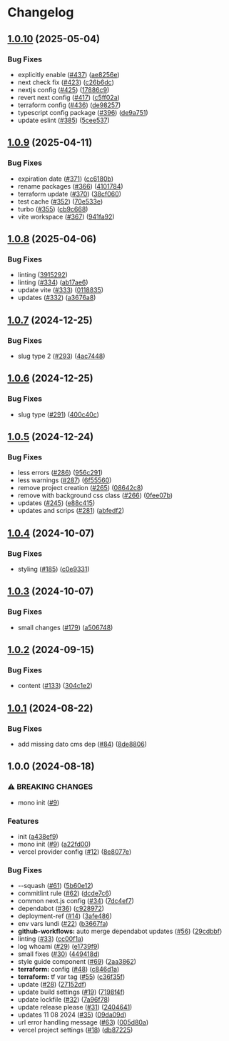 # Changelog

## [1.0.10](https://github.com/thijsvandiessen/mono/compare/v1.0.9...v1.0.10) (2025-05-04)


### Bug Fixes

* explicitly enable ([#437](https://github.com/thijsvandiessen/mono/issues/437)) ([ae8256e](https://github.com/thijsvandiessen/mono/commit/ae8256efb38289281b4a64d35a7e6eac66bd5893))
* next check fix ([#423](https://github.com/thijsvandiessen/mono/issues/423)) ([c26b6dc](https://github.com/thijsvandiessen/mono/commit/c26b6dca5ef5bc963ac66486e68cff7a62ab45f9))
* nextjs config ([#425](https://github.com/thijsvandiessen/mono/issues/425)) ([17886c9](https://github.com/thijsvandiessen/mono/commit/17886c91caac01eb97a7e9e24600be444fc0b63b))
* revert next config ([#417](https://github.com/thijsvandiessen/mono/issues/417)) ([c5ff02a](https://github.com/thijsvandiessen/mono/commit/c5ff02ad171a1a0c76abcfc067eae409e11e9ee7))
* terraform config ([#436](https://github.com/thijsvandiessen/mono/issues/436)) ([de98257](https://github.com/thijsvandiessen/mono/commit/de98257448c69ff9b3a418cb8613f2e61e72e66b))
* typescript config package ([#396](https://github.com/thijsvandiessen/mono/issues/396)) ([de9a751](https://github.com/thijsvandiessen/mono/commit/de9a751e20ff8a9311e247c5828269f9286c8ee1))
* update eslint ([#385](https://github.com/thijsvandiessen/mono/issues/385)) ([5cee537](https://github.com/thijsvandiessen/mono/commit/5cee53774c3c2d7783d8d7d1eb630c5e9868d4a7))

## [1.0.9](https://github.com/thijsvandiessen/mono/compare/v1.0.8...v1.0.9) (2025-04-11)


### Bug Fixes

* expiration date ([#371](https://github.com/thijsvandiessen/mono/issues/371)) ([cc6180b](https://github.com/thijsvandiessen/mono/commit/cc6180b0d7122be4c5197d790ee9a7281be35111))
* rename packages ([#366](https://github.com/thijsvandiessen/mono/issues/366)) ([4101784](https://github.com/thijsvandiessen/mono/commit/410178459dddd6c708b819cb7b2a1e4e36931242))
* terraform update ([#370](https://github.com/thijsvandiessen/mono/issues/370)) ([38cf060](https://github.com/thijsvandiessen/mono/commit/38cf06011c218b0df35ed991d6792eecabba8bae))
* test cache ([#352](https://github.com/thijsvandiessen/mono/issues/352)) ([70e533e](https://github.com/thijsvandiessen/mono/commit/70e533ef04be2c3bfa6e2ec5615afe9c29406598))
* turbo ([#355](https://github.com/thijsvandiessen/mono/issues/355)) ([cb9c668](https://github.com/thijsvandiessen/mono/commit/cb9c668095f078e4871d4a2d740bd3345c287801))
* vite workspace ([#367](https://github.com/thijsvandiessen/mono/issues/367)) ([941fa92](https://github.com/thijsvandiessen/mono/commit/941fa9258be7d8eea6778ba047f3e9cb4b28e764))

## [1.0.8](https://github.com/thijsvandiessen/mono/compare/v1.0.7...v1.0.8) (2025-04-06)


### Bug Fixes

* linting ([3915292](https://github.com/thijsvandiessen/mono/commit/39152921b9ae8874e57d6bc1eff642df0b1dcdc4))
* linting ([#334](https://github.com/thijsvandiessen/mono/issues/334)) ([ab17ae6](https://github.com/thijsvandiessen/mono/commit/ab17ae6540217268dfb7cd70580a87fe991baf67))
* update vite ([#333](https://github.com/thijsvandiessen/mono/issues/333)) ([0118835](https://github.com/thijsvandiessen/mono/commit/01188355de13a23961c22a9efce0c6199e67c759))
* updates ([#332](https://github.com/thijsvandiessen/mono/issues/332)) ([a3676a8](https://github.com/thijsvandiessen/mono/commit/a3676a8afae1743c4f9c84b05f2f930282e1fbd3))

## [1.0.7](https://github.com/thijsvandiessen/mono/compare/v1.0.6...v1.0.7) (2024-12-25)


### Bug Fixes

* slug type 2 ([#293](https://github.com/thijsvandiessen/mono/issues/293)) ([4ac7448](https://github.com/thijsvandiessen/mono/commit/4ac74485d4d46f627bc3f0d178ab1fdc6d64d7c1))

## [1.0.6](https://github.com/thijsvandiessen/mono/compare/v1.0.5...v1.0.6) (2024-12-25)


### Bug Fixes

* slug type ([#291](https://github.com/thijsvandiessen/mono/issues/291)) ([400c40c](https://github.com/thijsvandiessen/mono/commit/400c40c76c2e767e813c0d3b9ffc1c787d7aa9b6))

## [1.0.5](https://github.com/thijsvandiessen/mono/compare/v1.0.4...v1.0.5) (2024-12-24)


### Bug Fixes

* less errors ([#286](https://github.com/thijsvandiessen/mono/issues/286)) ([956c291](https://github.com/thijsvandiessen/mono/commit/956c291933334122e0217be5fb412e356374e00a))
* less warnings ([#287](https://github.com/thijsvandiessen/mono/issues/287)) ([6f55560](https://github.com/thijsvandiessen/mono/commit/6f555604aee90a7769f81d436d5de4c928e5edb1))
* remove project creation ([#265](https://github.com/thijsvandiessen/mono/issues/265)) ([08642c8](https://github.com/thijsvandiessen/mono/commit/08642c8020dae81857dac0fcd4a43f345a3a0ced))
* remove with background css class ([#266](https://github.com/thijsvandiessen/mono/issues/266)) ([0fee07b](https://github.com/thijsvandiessen/mono/commit/0fee07b099d4aa1a1008397db74cdda19e8ebd72))
* updates ([#245](https://github.com/thijsvandiessen/mono/issues/245)) ([e88c415](https://github.com/thijsvandiessen/mono/commit/e88c4159e7c00baf7a55b8554eef477dd8b5a3d7))
* updates and scrips ([#281](https://github.com/thijsvandiessen/mono/issues/281)) ([abfedf2](https://github.com/thijsvandiessen/mono/commit/abfedf20dae977d5023c5f8b7d6f18422db5077b))

## [1.0.4](https://github.com/thijsvandiessen/mono/compare/v1.0.3...v1.0.4) (2024-10-07)


### Bug Fixes

* styling ([#185](https://github.com/thijsvandiessen/mono/issues/185)) ([c0e9331](https://github.com/thijsvandiessen/mono/commit/c0e9331f48771e6b86ee5be7ecd55bcb8ae3b0c6))

## [1.0.3](https://github.com/thijsvandiessen/mono/compare/v1.0.2...v1.0.3) (2024-10-07)


### Bug Fixes

* small changes ([#179](https://github.com/thijsvandiessen/mono/issues/179)) ([a506748](https://github.com/thijsvandiessen/mono/commit/a5067484b220fc0335936c9c91c7e855a9c26525))

## [1.0.2](https://github.com/thijsvandiessen/mono/compare/v1.0.1...v1.0.2) (2024-09-15)


### Bug Fixes

* content ([#133](https://github.com/thijsvandiessen/mono/issues/133)) ([304c1e2](https://github.com/thijsvandiessen/mono/commit/304c1e2e2f10e283c5d236b838dbb6caec727a03))

## [1.0.1](https://github.com/thijsvandiessen/mono/compare/v1.0.0...v1.0.1) (2024-08-22)


### Bug Fixes

* add missing dato cms dep ([#84](https://github.com/thijsvandiessen/mono/issues/84)) ([8de8806](https://github.com/thijsvandiessen/mono/commit/8de88067573abd9f19a31754bddcb9215544bcd8))

## 1.0.0 (2024-08-18)


### ⚠ BREAKING CHANGES

* mono init ([#9](https://github.com/thijsvandiessen/mono/issues/9))

### Features

* init ([a438ef9](https://github.com/thijsvandiessen/mono/commit/a438ef9318e4b3c0560907e020494294720666a2))
* mono init ([#9](https://github.com/thijsvandiessen/mono/issues/9)) ([a22fd00](https://github.com/thijsvandiessen/mono/commit/a22fd00b8dd6dc5e802ec76bee211917eecec7b2))
* vercel provider config ([#12](https://github.com/thijsvandiessen/mono/issues/12)) ([8e8077e](https://github.com/thijsvandiessen/mono/commit/8e8077ec54ab658b5af01210ad3345eafed3d837))


### Bug Fixes

* --squash ([#61](https://github.com/thijsvandiessen/mono/issues/61)) ([5b60e12](https://github.com/thijsvandiessen/mono/commit/5b60e1270f6c8597dee96f12d4d1caf36e80b6b6))
* commitlint rule ([#62](https://github.com/thijsvandiessen/mono/issues/62)) ([dcde7c6](https://github.com/thijsvandiessen/mono/commit/dcde7c6f2e53af538e223d06de97979b347abac1))
* common next.js config ([#34](https://github.com/thijsvandiessen/mono/issues/34)) ([7dc4ef7](https://github.com/thijsvandiessen/mono/commit/7dc4ef7e4e445c11e613f41faf23baf295a6a571))
* dependabot ([#36](https://github.com/thijsvandiessen/mono/issues/36)) ([c928972](https://github.com/thijsvandiessen/mono/commit/c92897298ab059a4dfe2f2c727e811bd9fb919d7))
* deployment-ref ([#14](https://github.com/thijsvandiessen/mono/issues/14)) ([3afe486](https://github.com/thijsvandiessen/mono/commit/3afe486c2180c9fe7fce590695c15906fd19149c))
* env vars lundi ([#22](https://github.com/thijsvandiessen/mono/issues/22)) ([b3667fa](https://github.com/thijsvandiessen/mono/commit/b3667fa4abfc0c2d17695b038e6af04af64948d5))
* **github-workflows:** auto merge dependabot updates ([#56](https://github.com/thijsvandiessen/mono/issues/56)) ([29cdbbf](https://github.com/thijsvandiessen/mono/commit/29cdbbf3ba24793905e985c3dbee2af51510d49f))
* linting ([#33](https://github.com/thijsvandiessen/mono/issues/33)) ([cc00f1a](https://github.com/thijsvandiessen/mono/commit/cc00f1a94c8e5c91fb5794d160507f3e7fd4cae7))
* log whoami ([#29](https://github.com/thijsvandiessen/mono/issues/29)) ([e1739f9](https://github.com/thijsvandiessen/mono/commit/e1739f9496487d86388268cd808b827a0439d18f))
* small fixes ([#30](https://github.com/thijsvandiessen/mono/issues/30)) ([449418d](https://github.com/thijsvandiessen/mono/commit/449418d1f6fdfb99bf1dfdc096b67da36c306f33))
* style guide component ([#69](https://github.com/thijsvandiessen/mono/issues/69)) ([2aa3862](https://github.com/thijsvandiessen/mono/commit/2aa386205993ca460553bb630e1aa21bbdaf7a14))
* **terraform:** config ([#48](https://github.com/thijsvandiessen/mono/issues/48)) ([c846d1a](https://github.com/thijsvandiessen/mono/commit/c846d1a8e902561076950c2d37f17f4f9ae16b66))
* **terraform:** tf var tag ([#55](https://github.com/thijsvandiessen/mono/issues/55)) ([c36f35f](https://github.com/thijsvandiessen/mono/commit/c36f35fa34ec5bd684a593353372d2ffd3c600eb))
* update ([#28](https://github.com/thijsvandiessen/mono/issues/28)) ([27152df](https://github.com/thijsvandiessen/mono/commit/27152df1d56eb2d0fad7c8869b4eb16a65416ed0))
* update build settings ([#19](https://github.com/thijsvandiessen/mono/issues/19)) ([7198f4f](https://github.com/thijsvandiessen/mono/commit/7198f4f4f3a4a318bffb74a6e33317397234e01a))
* update lockfile ([#32](https://github.com/thijsvandiessen/mono/issues/32)) ([7a96f78](https://github.com/thijsvandiessen/mono/commit/7a96f780c869f1986a2eb5d22449696bb523389c))
* update release please ([#31](https://github.com/thijsvandiessen/mono/issues/31)) ([2404641](https://github.com/thijsvandiessen/mono/commit/2404641e46998c296545a95382f53ceeb5e52946))
* updates 11 08 2024 ([#35](https://github.com/thijsvandiessen/mono/issues/35)) ([09da09d](https://github.com/thijsvandiessen/mono/commit/09da09dd326c7bf309ade4381affd5347325640c))
* url error handling message ([#63](https://github.com/thijsvandiessen/mono/issues/63)) ([005d80a](https://github.com/thijsvandiessen/mono/commit/005d80ac28e79d4fa0d31635dff2d3a39321f4f9))
* vercel project settings ([#18](https://github.com/thijsvandiessen/mono/issues/18)) ([db87225](https://github.com/thijsvandiessen/mono/commit/db87225a38e9dfcb9fd0d71efc34dd61bfb29822))
